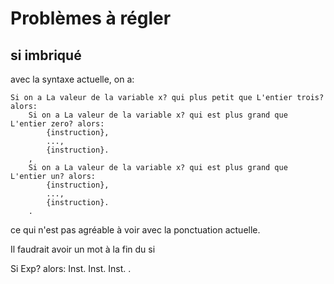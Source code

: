 #  Problèmes à régler

## si imbriqué
avec la syntaxe actuelle, on a:
```
Si on a La valeur de la variable x? qui plus petit que L'entier trois? alors:
    Si on a La valeur de la variable x? qui est plus grand que L'entier zero? alors:
        {instruction},
        ...,
        {instruction}.
    ,
    Si on a La valeur de la variable x? qui est plus grand que L'entier un? alors:
        {instruction},
        ...,
        {instruction}.
    .
```
ce qui n'est pas agréable à voir avec la ponctuation actuelle.


Il faudrait avoir un mot à la fin du si

Si Exp? alors:
    Inst.
    Inst.
    Inst.
.
